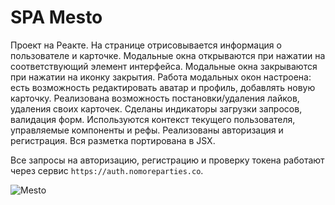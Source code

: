 # SPA Mesto 

Проект на Реакте.
На странице отрисовывается информация о пользователе и карточке.
Модальные окна открываются при нажатии на соответствующий элемент интерфейса.
Модальные окна закрываются при нажатии на иконку закрытия.
Работа модальных окон настроена: есть возможность редактировать аватар и профиль, добавлять новую
карточку.
Реализована возможность постановки/удаления лайков, удаления своих карточек. 
Сделаны индикаторы загрузки запросов, валидация форм.
Используются контекст текущего пользователя, управляемые компоненты и рефы.
Реализованы авторизация и регистрация.
Вся разметка портирована в JSX.

Все запросы на авторизацию, регистрацию и проверку токена работают через сервис `https://auth.nomoreparties.co`. 

![Mesto](https://komkovaa.github.io/react-mesto-auth/)
